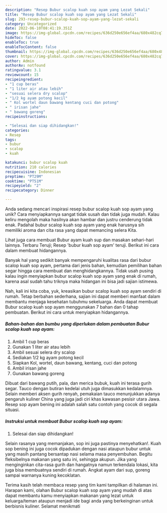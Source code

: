 ```yaml
---
description: "Resep Bubur scalop kuah sop ayam yang Lezat Sekali"
title: "Resep Bubur scalop kuah sop ayam yang Lezat Sekali"
slug: 293-resep-bubur-scalop-kuah-sop-ayam-yang-lezat-sekali
category: Uncategorized
date: 2022-06-10T08:41:19.351Z
image: https://img-global.cpcdn.com/recipes/636d250e656ef4aa/680x482cq70/bubur-scalop-kuah-sop-ayam-foto-resep-utama.jpg
hideToc: false
enableToc: true
enableTocContent: false
thumbnail: https://img-global.cpcdn.com/recipes/636d250e656ef4aa/680x482cq70/bubur-scalop-kuah-sop-ayam-foto-resep-utama.jpg
cover: https://img-global.cpcdn.com/recipes/636d250e656ef4aa/680x482cq70/bubur-scalop-kuah-sop-ayam-foto-resep-utama.jpg
author: Admin
authorAv: notfound
ratingvalue: 3.1
reviewcount: 15
recipeingredient:
- "1 cup beras"
- "1 liter air atau lebih"
- "sesuai selera dry scalop"
- "1/2 kg ayam potong kecil"
- " Kol wortel daun bawang kentang cuci dan potong"
- " irisan jahe"
- " bawang goreng"
recipeinstructions:

- "Selesai dan siap dihidangkan!"
categories:
- Resep
tags:
- bubur
- scalop
- kuah

katakunci: bubur scalop kuah 
nutrition: 210 calories
recipecuisine: Indonesian
preptime: "PT29M"
cooktime: "PT51M"
recipeyield: "2"
recipecategory: Dinner

---
```





Anda sedang mencari inspirasi resep bubur scalop kuah sop ayam yang unik? Cara menyiapkannya sangat tidak susah dan tidak juga mudah. Kalau keliru mengolah maka hasilnya akan hambar dan justru cenderung tidak enak. Padahal bubur scalop kuah sop ayam yang enak harusnya sih memiliki aroma dan cita rasa yang dapat memancing selera Kita.





Lihat juga cara membuat Bubur ayam kuah sup dan masakan sehari-hari lainnya. Terbaru Teruji; Resep &#39;bubur kuah sop ayam&#39; teruji. Berikut ini cara dalam membuat hidangannya.

Banyak hal yang sedikit banyak mempengaruhi kualitas rasa dari bubur scalop kuah sop ayam, pertama dari jenis bahan, kemudian pemilihan bahan segar hingga cara membuat dan menghidangkannya. Tidak usah pusing kalau ingin menyiapkan bubur scalop kuah sop ayam yang enak di rumah, karena asal sudah tahu triknya maka hidangan ini bisa jadi sajian istimewa.






Nah, kali ini kita coba, yuk, kreasikan bubur scalop kuah sop ayam sendiri di rumah. Tetap berbahan sederhana, sajian ini dapat memberi manfaat dalam membantu menjaga kesehatan tubuhmu sekeluarga. Anda dapat membuat Bubur scalop kuah sop ayam menggunakan 7 bahan dan 0 tahap pembuatan. Berikut ini cara untuk menyiapkan hidangannya.

<!--inarticleads1-->

##### Bahan-bahan dan bumbu yang diperlukan dalam pembuatan Bubur scalop kuah sop ayam:

1. Ambil 1 cup beras
1. Gunakan 1 liter air atau lebih
1. Ambil sesuai selera dry scalop
1. Sediakan 1/2 kg ayam potong kecil
1. Siapkan  Kol, wortel, daun bawang, kentang, cuci dan potong
1. Ambil  irisan jahe
1. Gunakan  bawang goreng


Dibuat dari bawang putih, pala, dan merica bubuk, kuah ini terasa gurih segar. Tauco dengan butiran kedelai utuh juga dimasukkan kedalamnya. Selain memberi aksen gurih renyah, pemakaian tauco menunjukkan adanya pengaruh kuliner China yang juga jadi ciri khas kawasan pesisir utara Jawa. Resep sop ayam bening ini adalah salah satu contoh yang cocok di segala situasi. 

<!--inarticleads2-->

##### Instruksi untuk membuat Bubur scalop kuah sop ayam:


1. Selesai dan siap dihidangkan!

Selain rasanya yang memanjakan, sop ini juga pastinya menyehatkan!. Kuah sop bening ini juga cocok dipadukan dengan nasi ataupun bubur untuk yang masih pantang bersantap nasi selama masa penyembuhan. Begitu fleksibelnya makanan yang satu ini, sehingga akupun. Jika yang menginginkan cita-rasa gurih dan hangatnya namun terkendala lokasi, kita juga bisa membuatnya sendiri di rumah. Angkat ayam dari sup, goreng sampai warnanya kuning kecoklatan. 

Terima kasih telah membaca resep yang tim kami tampilkan di halaman ini. Harapan kami, olahan Bubur scalop kuah sop ayam yang mudah di atas dapat membantu kamu menyiapkan makanan yang lezat untuk keluarga/teman ataupun menjadi ide bagi anda yang berkeinginan untuk berbisnis kuliner. Selamat menikmati
